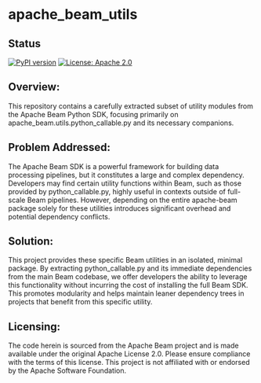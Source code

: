 # apache_beam_utils

## Status

[![PyPI version](https://badge.fury.io/py/apache-beam-utils.svg)](https://badge.fury.io/py/apache-beam-utils) [![License: Apache 2.0](https://img.shields.io/badge/License-Apache_2.0-blue.svg)](https://opensource.org/licenses/MIT) 

## Overview:
This repository contains a carefully extracted subset of utility modules from the Apache Beam Python SDK, focusing primarily on apache_beam.utils.python_callable.py and its necessary companions.

## Problem Addressed:
The Apache Beam SDK is a powerful framework for building data processing pipelines, but it constitutes a large and complex dependency. Developers may find certain utility functions within Beam, such as those provided by python_callable.py, highly useful in contexts outside of full-scale Beam pipelines. However, depending on the entire apache-beam package solely for these utilities introduces significant overhead and potential dependency conflicts.

## Solution:
This project provides these specific Beam utilities in an isolated, minimal package. By extracting python_callable.py and its immediate dependencies from the main Beam codebase, we offer developers the ability to leverage this functionality without incurring the cost of installing the full Beam SDK. This promotes modularity and helps maintain leaner dependency trees in projects that benefit from this specific utility.

## Licensing:
The code herein is sourced from the Apache Beam project and is made available under the original Apache License 2.0. Please ensure compliance with the terms of this license. This project is not affiliated with or endorsed by the Apache Software Foundation.